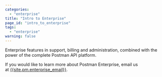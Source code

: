 ```yaml
---
categories:
  - "enterprise"
title: "Intro to Enterprise"
page_id: "intro_to_enterprise"
tags: 
  - "enterprise"
warning: false
---
```


Enterprise features in support, billing and administration, combined with the power of the complete Postman API platform.

If you would like to learn more about Postman Enterprise, email us at [{{site.pm.enterprise_email}}](mailto:{{site.pm.enterprise_email}}). 
